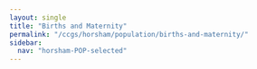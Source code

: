 ```yaml
---
layout: single
title: "Births and Maternity"
permalink: "/ccgs/horsham/population/births-and-maternity/"
sidebar:
  nav: "horsham-POP-selected"
---
```


